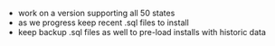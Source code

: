 * work on a version supporting all 50 states
* as we progress keep recent .sql files to install
* keep backup .sql files as well to pre-load installs with historic data
